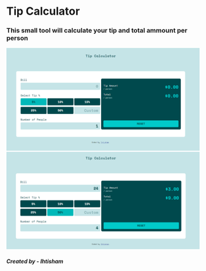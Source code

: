 # Tip Calculator

### This small tool will calculate your tip and total ammount per person

![Web terminal](./images/main.png)
![Web terminal](./images/main2.png)

##### Created by - Ihtisham

